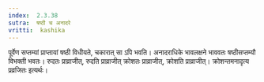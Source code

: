 ```yaml
---
index:  2.3.38
sutra:  षष्ठी च अनादरे
vritti:  kashika 
---
```


पूर्वेण सप्तम्यां प्राप्तायां षष्ठी विधीयते, चकारात् सा ऽपि भवति। अनादराधिके भावलक्षने भाववतः षष्ठीसप्तम्यौ विभक्ती भवतः। रुदतः प्राव्राजीत्, रुदति प्राव्राजीत् क्रोशतः प्राव्राजीत्, क्रोशति प्राव्राजीत्। क्रोशन्तमनादृत्य प्रव्रजितः इत्यर्थः।

